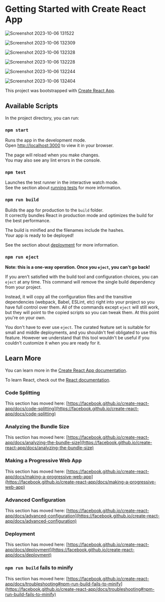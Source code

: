 # Getting Started with Create React App




![Screenshot 2023-10-06 131522](https://github.com/Mohan-Chandra-Sharma1/Register-Login-App/assets/120721761/c6269706-e227-4d7f-b3e1-40a24c14fd47)

![Screenshot 2023-10-06 132309](https://github.com/Mohan-Chandra-Sharma1/Register-Login-App/assets/120721761/b2fb1990-2430-46de-8392-710bb857c638)





![Screenshot 2023-10-06 132328](https://github.com/Mohan-Chandra-Sharma1/Register-Login-App/assets/120721761/869e59a2-b396-4320-9336-96f25f2db4a9)






![Screenshot 2023-10-06 132228](https://github.com/Mohan-Chandra-Sharma1/Register-Login-App/assets/120721761/2d5725ef-9a1d-47d0-87a0-34fa67eeaf08)






![Screenshot 2023-10-06 132244](https://github.com/Mohan-Chandra-Sharma1/Register-Login-App/assets/120721761/e8fcc966-b74f-4f53-963b-0a5eec80764c)




![Screenshot 2023-10-06 132404](https://github.com/Mohan-Chandra-Sharma1/Register-Login-App/assets/120721761/ada22854-f272-4a16-be52-2800ebbb87f5)



This project was bootstrapped with [Create React App](https://github.com/facebook/create-react-app).

## Available Scripts

In the project directory, you can run:

### `npm start`

Runs the app in the development mode.\
Open [http://localhost:3000](http://localhost:3000) to view it in your browser.

The page will reload when you make changes.\
You may also see any lint errors in the console.

### `npm test`

Launches the test runner in the interactive watch mode.\
See the section about [running tests](https://facebook.github.io/create-react-app/docs/running-tests) for more information.

### `npm run build`

Builds the app for production to the `build` folder.\
It correctly bundles React in production mode and optimizes the build for the best performance.

The build is minified and the filenames include the hashes.\
Your app is ready to be deployed!

See the section about [deployment](https://facebook.github.io/create-react-app/docs/deployment) for more information.

### `npm run eject`

**Note: this is a one-way operation. Once you `eject`, you can't go back!**

If you aren't satisfied with the build tool and configuration choices, you can `eject` at any time. This command will remove the single build dependency from your project.

Instead, it will copy all the configuration files and the transitive dependencies (webpack, Babel, ESLint, etc) right into your project so you have full control over them. All of the commands except `eject` will still work, but they will point to the copied scripts so you can tweak them. At this point you're on your own.

You don't have to ever use `eject`. The curated feature set is suitable for small and middle deployments, and you shouldn't feel obligated to use this feature. However we understand that this tool wouldn't be useful if you couldn't customize it when you are ready for it.

## Learn More

You can learn more in the [Create React App documentation](https://facebook.github.io/create-react-app/docs/getting-started).

To learn React, check out the [React documentation](https://reactjs.org/).

### Code Splitting

This section has moved here: [https://facebook.github.io/create-react-app/docs/code-splitting](https://facebook.github.io/create-react-app/docs/code-splitting)

### Analyzing the Bundle Size

This section has moved here: [https://facebook.github.io/create-react-app/docs/analyzing-the-bundle-size](https://facebook.github.io/create-react-app/docs/analyzing-the-bundle-size)

### Making a Progressive Web App

This section has moved here: [https://facebook.github.io/create-react-app/docs/making-a-progressive-web-app](https://facebook.github.io/create-react-app/docs/making-a-progressive-web-app)

### Advanced Configuration

This section has moved here: [https://facebook.github.io/create-react-app/docs/advanced-configuration](https://facebook.github.io/create-react-app/docs/advanced-configuration)

### Deployment

This section has moved here: [https://facebook.github.io/create-react-app/docs/deployment](https://facebook.github.io/create-react-app/docs/deployment)

### `npm run build` fails to minify

This section has moved here: [https://facebook.github.io/create-react-app/docs/troubleshooting#npm-run-build-fails-to-minify](https://facebook.github.io/create-react-app/docs/troubleshooting#npm-run-build-fails-to-minify)
